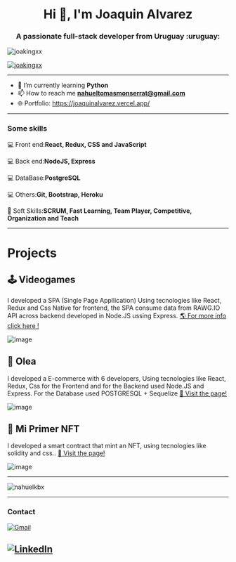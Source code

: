 <h1 align="center">Hi 👋, I'm Joaquin Alvarez</h1>
<h3 align="center">A passionate full-stack developer from Uruguay 	:uruguay:</h3>

<p align="left"> <img src="https://komarev.com/ghpvc/?username=joakingxx&label=Profile%20views&color=0e75b6&style=flat" alt="joakingxx" /> </p>

<p align="left"> <a href="https://github.com/ryo-ma/github-profile-trophy"><img src="https://github-profile-trophy.vercel.app/?username=joakingxx" alt="joakingxx" /></a> </p>

---

- 🌱 I’m currently learning **Python**
- 📫 How to reach me **nahueltomasmonserrat@gmail.com**
- 🌐 Portfolio: https://joaquinalvarez.vercel.app/

---
<h3 align="left">Some skills</h3>

💻 Front end:**React, Redux, CSS and JavaScript** 

💻 Back end:**NodeJS, Express** 

💻 DataBase:**PostgreSQL**

💻 Others:**Git, Bootstrap, Heroku**

🤝 Soft Skills:**SCRUM, Fast Learning, Team Player, Competitive, Organization and Teach**

---
<h1 aling="center"> Projects </h1>

<h2 aling="left"> 🕹️ Videogames </h2>
<p>I developed a SPA (Single Page Appllication) Using tecnologies like React, Redux and Css Native for frontend, the SPA consume data from RAWG.IO API across backend developed in Node.JS ussing Express.
<a href='https://github.com/Joakingxx/PI-Videogames-main'> 🌎 For more info click here !</a>
</p>

![image](https://raw.githubusercontent.com/Joakingxx/images/main/PI-VIDEOGAMES.png?token=GHSAT0AAAAAABRTN23EUYWTXH2O5EBDOIQEYTC5CWA)


<h2 aling="left"> 🍂 Olea </h2>
<p>I developed a E-commerce with 6 developers, Using tecnologies like React, Redux, Css for the Frontend and for the Backend used Node.JS and Express. For the Database used POSTGRESQL + Sequelize
<a href='https://somosolea.vercel.app/'> 🌱 Visit the page! </a>
</p>

![image](https://user-images.githubusercontent.com/73723295/138529591-e6795c04-469f-4136-9da2-1e0848fc3f54.png)

<h2 aling="left">👾 Mi Primer NFT </h2>
<p>I developed a smart contract that mint an NFT, using tecnologies like solidity and css..
<a href='https://mi-primer-nft.vercel.app/'> 👾 Visit the page! </a>
</p>

![image](https://raw.githubusercontent.com/Joakingxx/images/main/mi-primer-nft.png?token=GHSAT0AAAAAABRTN23FD4FBHC6MVAKWOT5QYTC5ILA)

---

<p><img align="center" src="https://github-readme-streak-stats.herokuapp.com/?user=Joakingxx&" alt="nahuelkbx" /></p>


---
<h3 align="left">Contact</h3>

[![Gmail](https://img.shields.io/badge/-GMAIL-D14836?style=for-the-badge&logo=gmail&logoColor=white)](mailto:joaquinjoby@gmail.com)

[![LinkedIn](https://img.shields.io/badge/-LINKEDIN-0077B5?style=for-the-badge&logo=linkedin&logoColor=white)](https://www.linkedin.com/in/joaquinalvarezflores//)
---
